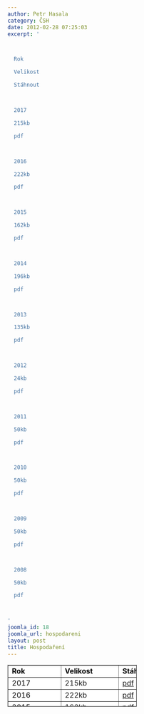 ```yaml
---
author: Petr Hasala
category: ČSH
date: 2012-02-28 07:25:03
excerpt: '



  Rok

  Velikost

  Stáhnout         



  2017

  215kb 

  pdf



  2016

  222kb

  pdf



  2015

  162kb

  pdf



  2014

  196kb

  pdf



  2013

  135kb 

  pdf



  2012

  24kb 

  pdf



  2011              

  50kb                 

  pdf



  2010

  50kb

  pdf



  2009

  50kb

  pdf



  2008

  50kb

  pdf



'
joomla_id: 18
joomla_url: hospodareni
layout: post
title: Hospodaření
---
```


<table style="width: 290px; height: 94px; background-color: #ffffff;" border="1">
<tbody>
<tr>
<td><strong><span style="color: #000000;">Rok</span></strong></td>
<td><strong><span style="color: #000000;">Velikost</span></strong></td>
<td><span style="color: #000000;"><strong>Stáhnout</strong>   </span>      </td>
</tr>
<tr>
<td><span style="color: #000000;">2017</span></td>
<td>215kb </td>
<td><a href="images/dokumenty-pdf-doc/hospodareni/2017.pdf" title="Hospodaření 2017">pdf</a></td>
</tr>
<tr>
<td><span style="color: #000000;">2016</span></td>
<td>222kb</td>
<td><a href="images/dokumenty-pdf-doc/hospodareni/2016.pdf" title="Hospodaření ČSH 2016">pdf</a></td>
</tr>
<tr>
<td><span style="color: #000000;">2015</span></td>
<td>162kb</td>
<td><a href="images/dokumenty-pdf-doc/hospodareni/2015.pdf" title="Hospodaření 2015">pdf</a></td>
</tr>
<tr>
<td><span style="color: #000000;">2014</span></td>
<td>196kb</td>
<td><a href="images/dokumenty-pdf-doc/hospodareni/2014.pdf" title="Hospodaření 2014">pdf</a></td>
</tr>
<tr>
<td><a href="images/dokumenty-pdf-doc/hospodareni/2014.pdf" title="Hospodaření 2014"><span style="color: #000000;">2013</span></a></td>
<td>135kb </td>
<td><a href="images/dokumenty-pdf-doc/hospodareni/2013.pdf">pdf</a></td>
</tr>
<tr>
<td><span style="color: #000000;">2012</span></td>
<td>24kb </td>
<td><a href="images/dokumenty-pdf-doc/hospodareni/2012.pdf">pdf</a></td>
</tr>
<tr>
<td><span style="color: #000000;">2011  </span>            </td>
<td>50kb                 </td>
<td><a href="soubory/hospodareni/2011.pdf" target="_blank">pdf</a></td>
</tr>
<tr>
<td><span style="color: #000000;">2010</span></td>
<td>50kb</td>
<td><a href="soubory/hospodareni/2010.pdf" target="_blank">pdf</a></td>
</tr>
<tr>
<td><span style="color: #000000;">2009</span></td>
<td>50kb</td>
<td><a href="soubory/hospodareni/2009.pdf" target="_blank">pdf</a></td>
</tr>
<tr>
<td><span style="color: #000000;">2008</span></td>
<td>50kb</td>
<td><a href="soubory/hospodareni/2008.pdf" target="_blank">pdf</a></td>
</tr>
</tbody>
</table>